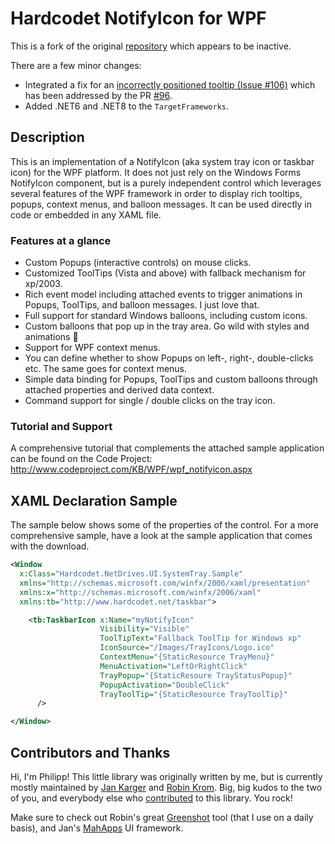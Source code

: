 # Hardcodet NotifyIcon for WPF

This is a fork of the original [repository](https://github.com/hardcodet/wpf-notifyicon) which appears to be inactive.

There are a few minor changes:

- Integrated a fix for an [incorrectly positioned tooltip (Issue #106)](https://github.com/hardcodet/wpf-notifyicon/issues/106) which has been addressed by the PR [#96](https://github.com/hardcodet/wpf-notifyicon/pull/96).
- Added .NET6 and .NET8 to the `TargetFrameworks`.

## Description

This is an implementation of a NotifyIcon (aka system tray icon or taskbar icon) for the WPF platform. It does not just rely on the Windows Forms NotifyIcon component, but is a purely independent control which leverages several features of the WPF framework in order to display rich tooltips, popups, context menus, and balloon messages. It can be used directly in code or embedded in any XAML file.

### Features at a glance

- Custom Popups (interactive controls) on mouse clicks.
- Customized ToolTips (Vista and above) with fallback mechanism for xp/2003.
- Rich event model including attached events to trigger animations in Popups, ToolTips, and balloon messages. I just love that.
- Full support for standard Windows balloons, including custom icons.
- Custom balloons that pop up in the tray area. Go wild with styles and animations 🙂
- Support for WPF context menus.
- You can define whether to show Popups on left-, right-, double-clicks etc. The same goes for context menus.
- Simple data binding for Popups, ToolTips and custom balloons through attached properties and derived data context.
- Command support for single / double clicks on the tray icon.

### Tutorial and Support

A comprehensive tutorial that complements the attached sample application can be found on the Code Project: 
http://www.codeproject.com/KB/WPF/wpf_notifyicon.aspx

## XAML Declaration Sample

The sample below shows some of the properties of the control. For a more comprehensive sample, have a look at the sample application that comes with the download.

``` XML
<Window
  x:Class="Hardcodet.NetDrives.UI.SystemTray.Sample"
  xmlns="http://schemas.microsoft.com/winfx/2006/xaml/presentation"
  xmlns:x="http://schemas.microsoft.com/winfx/2006/xaml"
  xmlns:tb="http://www.hardcodet.net/taskbar">

    <tb:TaskbarIcon x:Name="myNotifyIcon"
                    Visibility="Visible"
                    ToolTipText="Fallback ToolTip for Windows xp"
                    IconSource="/Images/TrayIcons/Logo.ico"
                    ContextMenu="{StaticResource TrayMenu}"
                    MenuActivation="LeftOrRightClick"
                    TrayPopup="{StaticResoure TrayStatusPopup}"
                    PopupActivation="DoubleClick"
                    TrayToolTip="{StaticResource TrayToolTip}"
      />

</Window>
```

## Contributors and Thanks

Hi, I'm Philipp! This little library was originally written by me, but is currently mostly maintained by [Jan Karger](https://github.com/punker76) and [Robin Krom](https://github.com/Lakritzator). Big, big kudos to the two of you, and everybody else who [contributed](https://github.com/hardcodet/wpf-notifyicon/graphs/contributors) to this library. You rock!

Make sure to check out Robin's great [Greenshot](https://getgreenshot.org/) tool (that I use on a daily basis), and Jan's [MahApps](https://github.com/MahApps) UI framework.

